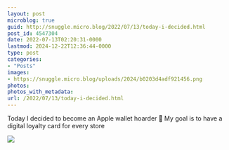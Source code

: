 ```yaml
---
layout: post
microblog: true
guid: http://snuggle.micro.blog/2022/07/13/today-i-decided.html
post_id: 4547304
date: 2022-07-13T02:20:31-0000
lastmod: 2024-12-22T12:36:44-0000
type: post
categories:
- "Posts"
images:
- https://snuggle.micro.blog/uploads/2024/b0203d4adf921456.png
photos:
photos_with_metadata:
url: /2022/07/13/today-i-decided.html
---
```

<p>Today I decided to become an Apple wallet hoarder 🪪 My goal is to have a digital loyalty card for every store</p>

<img src="uploads/2024/b0203d4adf921456.png">
